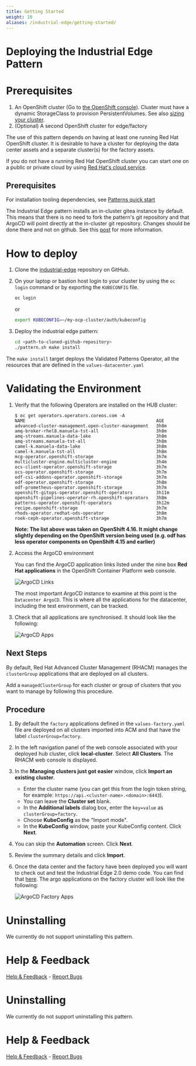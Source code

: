 ```yaml
---
title: Getting Started
weight: 10
aliases: /industrial-edge/getting-started/
---
```


# Deploying the Industrial Edge Pattern

# Prerequisites

1. An OpenShift cluster (Go to [the OpenShift
   console](https://console.redhat.com/openshift/create)). Cluster must have a
   dynamic StorageClass to provision PersistentVolumes. See also [sizing your
   cluster](../../industrial-edge/cluster-sizing).
1. (Optional) A second OpenShift cluster for edge/factory

The use of this pattern depends on having at least one running Red Hat
OpenShift cluster. It is desirable to have a cluster for deploying the data
center assets and a separate cluster(s) for the factory assets.

If you do not have a running Red Hat OpenShift cluster you can start one on a
public or private cloud by using [Red Hat's cloud
service](https://console.redhat.com/openshift/create).

## Prerequisites

For installation tooling dependencies, see [Patterns quick start](/learn/quickstart)

The Industrial Edge pattern installs an in-cluster gitea instance by default. This 
means that there is no need to fork the pattern's git repository and that ArgoCD will point
directly at the in-cluster git repository. Changes should be done there and not on github.
See this [post](https://validatedpatterns.io/blog/2024-07-12-in-cluster-git/) for more information.

# How to deploy

1. Clone the [industrial-edge](https://github.com/validatedpatterns/industrial-edge) repository on GitHub.

1. On your laptop or bastion host login to your cluster by using the `oc login` command or by exporting the `KUBECONFIG` file.

   ```sh
   oc login
   ```

   or

   ```sh
   export KUBECONFIG=~/my-ocp-cluster/auth/kubeconfig
   ```

1. Deploy the industrial edge pattern:

   ```sh
   cd <path-to-cloned-github-repository>
   ./pattern.sh make install
   ```
 The `make install` target deploys the Validated Patterns Operator, all the resources that are defined in the `values-datacenter.yaml`

# Validating the Environment

1. Verify that the following Operators are installed on the HUB cluster:

   ```text
   $ oc get operators.operators.coreos.com -A
   NAME                                                  AGE
   advanced-cluster-management.open-cluster-management   3h8m
   amq-broker-rhel8.manuela-tst-all                      3h8m
   amq-streams.manuela-data-lake                         3h8m
   amq-streams.manuela-tst-all                           3h8m
   camel-k.manuela-data-lake                             3h8m
   camel-k.manuela-tst-all                               3h8m
   mcg-operator.openshift-storage                        3h7m
   multicluster-engine.multicluster-engine               3h4m
   ocs-client-operator.openshift-storage                 3h7m
   ocs-operator.openshift-storage                        3h7m
   odf-csi-addons-operator.openshift-storage             3h7m
   odf-operator.openshift-storage                        3h8m
   odf-prometheus-operator.openshift-storage             3h7m
   openshift-gitops-operator.openshift-operators         3h11m
   openshift-pipelines-operator-rh.openshift-operators   3h8m
   patterns-operator.openshift-operators                 3h12m
   recipe.openshift-storage                              3h7m
   rhods-operator.redhat-ods-operator                    3h8m
   rook-ceph-operator.openshift-storage                  3h7m
   ```

   **Note: The list above was taken on OpenShift 4.16. It might change slightly depending on the OpenShift version being used (e.g. odf has less operator components on OpenShift 4.15 and earlier)**

1. Access the ArgoCD environment

   You can find the ArgoCD application links listed under the nine box **Red
   Hat applications** in the OpenShift Container Platform web console.

   ![ArgoCD Links](/images/industrial-edge/nine-box.png)

   The most important ArgoCD instance to examine at this point is the
   `Datacenter ArgoCD`. This is where all the applications for the datacenter,
   including the test environment, can be tracked.

1. Check that all applications are synchronised. It should look like the following:

   ![ArgoCD Apps](/images/industrial-edge/datacenter-argocd-apps.png)

## Next Steps

By default, Red Hat Advanced Cluster Management (RHACM) manages the `clusterGroup` applications that are deployed on all clusters.

Add a `managedClusterGroup` for each cluster or group of clusters that you want to manage by following this procedure.

## Procedure

1. By default the `factory` applications defined in the `values-factory.yaml` file are deployed on all clusters imported into ACM and that have the label `clusterGroup=factory`. 

2. In the left navigation panel of the web console associated with your deployed hub cluster, click **local-cluster**. Select **All Clusters**. The RHACM web console is displayed.

3. In the **Managing clusters just got easier** window, click **Import an existing cluster**.

    - Enter the cluster name (you can get this from the login token string, for example: `https://api.<cluster-name>.<domain>:6443`).
    - You can leave the **Cluster set** blank.
    - In the **Additional labels** dialog box, enter the `key=value` as `clusterGroup=factory`.
    - Choose **KubeConfig** as the "Import mode".
    - In the **KubeConfig** window, paste your KubeConfig content. Click **Next**.

4. You can skip the **Automation** screen. Click **Next**.

5. Review the summary details and click **Import**.

6. Once the data center and the factory have been deployed you will want to check out and test the Industrial Edge 2.0 demo code. You can find that [here](../application/). The argo applications on the factory cluster will look
like the following:

   ![ArgoCD Factory Apps](/images/industrial-edge/factory-apps.png)

# Uninstalling

We currently do not support uninstalling this pattern.

# Help & Feedback

[Help & Feedback](https://groups.google.com/g/validatedpatterns) - [Report Bugs](https://github.com/validatedpatterns/industrial-edge/issues)

# Uninstalling

We currently do not support uninstalling this pattern.

# Help & Feedback

[Help & Feedback](https://groups.google.com/g/validatedpatterns) - [Report Bugs](https://github.com/validatedpatterns/industrial-edge/issues)
